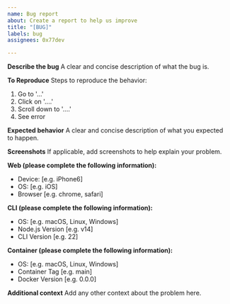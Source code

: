 ```yaml
---
name: Bug report
about: Create a report to help us improve
title: "[BUG]"
labels: bug
assignees: 0x77dev

---
```


**Describe the bug**
A clear and concise description of what the bug is.

**To Reproduce**
Steps to reproduce the behavior:
1. Go to '...'
2. Click on '....'
3. Scroll down to '....'
4. See error

**Expected behavior**
A clear and concise description of what you expected to happen.

**Screenshots**
If applicable, add screenshots to help explain your problem.

**Web (please complete the following information):**
 - Device: [e.g. iPhone6]
 - OS: [e.g. iOS]
 - Browser [e.g. chrome, safari]

**CLI (please complete the following information):**
 - OS: [e.g. macOS, Linux, Windows]
 - Node.js Version [e.g. v14]
 - CLI Version [e.g. 22]

**Container (please complete the following information):**
 - OS: [e.g. macOS, Linux, Windows]
 - Container Tag [e.g. main]
 - Docker Version [e.g. 0.0.0]

**Additional context**
Add any other context about the problem here.
